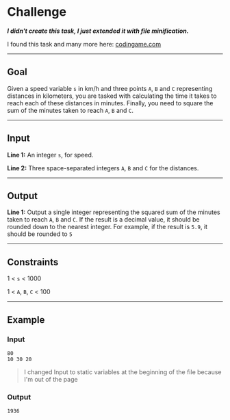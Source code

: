 # Challenge

**_I didn't create this task, I just extended it with file minification._**

I found this task and many more here: [codingame.com](https://www.codingame.com)

---

## Goal

Given a speed variable `s` in km/h and three points `A`, `B` and `C` representing distances in kilometers, you are tasked with calculating the time it takes to reach each of these distances in minutes. Finally, you need to square the sum of the minutes taken to reach `A`, `B` and `C`.

---

## Input

**Line 1:** An integer `s`, for speed.

**Line 2:** Three space-separated integers `A`, `B` and `C` for the distances.

---

## Output

**Line 1:** Output a single integer representing the squared sum of the minutes taken to reach `A`, `B` and `C`. If the result is a decimal value, it should be rounded down to the nearest integer. For example, if the result is `5.9`, it should be rounded to `5`

---

## Constraints

1 < `s` < 1000

1 < `A`, `B`, `C` < 100

---

## Example

### Input

```
80
10 30 20
```

> I changed Input to static variables at the beginning of the file because I'm out of the page

### Output

```
1936

```
